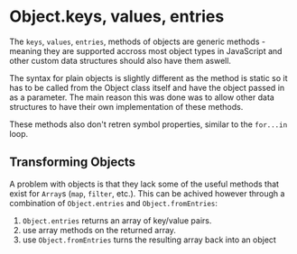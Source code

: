 # Object.keys, values, entries

The `keys`, `values`, `entries`, methods of objects are generic methods - meaning they are supported accross most object types in JavaScript and other custom data structures should also have them aswell.

The syntax for plain objects is slightly different as the method is static so it has to be called from the Object class itself and have the object passed in as a parameter. The main reason this was done was to allow other data structures to have their own implementation of these methods.

These methods also don't retren symbol properties, similar to the `for...in` loop.

## Transforming Objects

A problem with objects is that they lack some of the useful methods that exist for `Array`s (`map`, `filter`, etc.). This can be achived however through a combination of `Object.entries` and `Object.fromEntries`:

1. `Object.entries` returns an array of key/value pairs.
2. use array methods on the returned array.
3. use `Object.fromEntries` turns the resulting array back into an object

